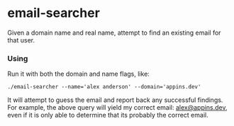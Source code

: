 # email-searcher
Given a domain name and real name, attempt to find an existing email for that user.

### Using
Run it with both the domain and name flags, like:
```
./email-searcher --name='alex anderson' --domain='appins.dev'
```

It will attempt to guess the email and report back any successful findings. 
For example, the above query will yield my correct email: alex@appins.dev,
even if it is only able to determine that its probably the correct email.
